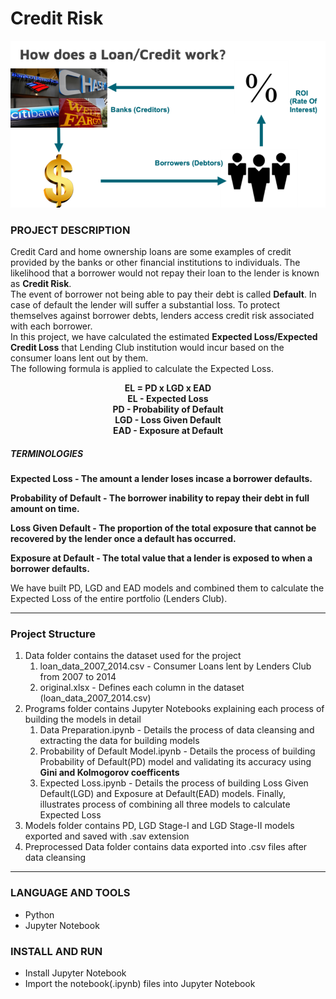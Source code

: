 # Credit Risk
<img alt="insecure" src="https://github.com/V-Abhishek/credit-risk/blob/main/images/Loan.png" />

### PROJECT DESCRIPTION
Credit Card and home ownership loans are some examples of credit provided by the banks or other financial institutions to individuals. The likelihood that a borrower would not repay their loan to the lender is known as **Credit Risk**.<br /> The event of borrower not being able to pay their debt is called **Default**. In case of default the lender will suffer a substantial loss. To protect themselves against borrower debts, lenders access credit risk associated with each borrower.
<br />In this project, we have calculated the estimated **Expected Loss/Expected Credit Loss** that Lending Club institution would incur based on the consumer loans lent out by them. <br /> The following formula is applied to calculate the Expected Loss.<br />
<p align="center">
<strong>EL = PD x LGD x EAD</strong><br />
<strong>EL - Expected Loss</strong><br />
<strong>PD - Probability of Default</strong><br />
<strong>LGD - Loss Given Default</strong><br />
<strong>EAD - Exposure at Default</strong>
</p> 

##### TERMINOLOGIES

**Expected Loss - The amount a lender loses incase a borrower defaults.**<br />

**Probability of Default - The borrower inability to repay their debt in full amount on time.**<br />

**Loss Given Default - The proportion of the total exposure that cannot be recovered by the lender once a default has occurred.**<br />

**Exposure at Default - The total value that a lender is exposed to when a borrower defaults.**<br />

<p> We have built PD, LGD and EAD models and combined them to calculate the Expected Loss of the entire portfolio (Lenders Club).</p>

---

### Project Structure

1. Data folder contains the dataset used for the project
	1. loan_data_2007_2014.csv - Consumer Loans lent by Lenders Club from 2007 to 2014
	2. original.xlsx - Defines each column in the dataset (loan_data_2007_2014.csv)
2. Programs folder contains Jupyter Notebooks explaining each process of building the models in detail
	1. Data Preparation.ipynb - Details the process of data cleansing and extracting the data for building models	
	2. Probability of Default Model.ipynb - Details the process of building Probability of Default(PD) model and validating its accuracy using **Gini and Kolmogorov coefficents**
	3. Expected Loss.ipynb - Details the process of building Loss Given Default(LGD) and Exposure at Default(EAD) models. Finally, illustrates process of combining all three models to calculate Expected Loss
3. Models folder contains PD, LGD Stage-I and LGD Stage-II models exported and saved with .sav extension
4. Preprocessed Data folder contains data exported into .csv files after data cleansing 	

---

### LANGUAGE AND TOOLS

- Python
- Jupyter Notebook

### INSTALL AND RUN

- Install Jupyter Notebook
- Import the notebook(.ipynb) files into Jupyter Notebook